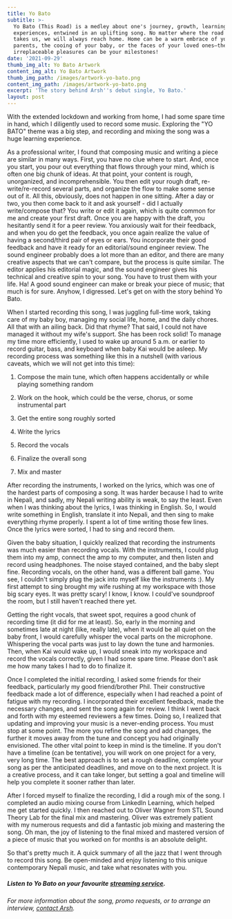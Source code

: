 ```yaml
---
title: Yo Bato
subtitle: >-
  Yo Bato (This Road) is a medley about one's journey, growth, learning and
  experiences, entwined in an uplifting song. No matter where the road (Yo Bato)
  takes us, we will always reach home. Home can be a warm embrace of your
  parents, the cooing of your baby, or the faces of your loved ones—these
  irreplaceable pleasures can be your milestones!
date: '2021-09-29'
thumb_img_alt: Yo Bato Artwork
content_img_alt: Yo Bato Artwork
thumb_img_path: /images/artwork-yo-bato.png
content_img_path: /images/artwork-yo-bato.png
excerpt: 'The story behind Arsh''s debut single, Yo Bato.'
layout: post
---
```

With the extended lockdown and working from home, I had some spare time in hand, which I diligently used to record some music. Exploring the "YO BATO" theme was a big step, and recording and mixing the song was a huge learning experience. 

As a professional writer, I found that composing music and writing a piece are similar in many ways. First, you have no clue where to start. And, once you start, you pour out everything that flows through your mind, which is often one big chunk of ideas. At that point, your content is rough, unorganized, and incomprehensible. You then edit your rough draft, re-write/re-record several parts, and organize the flow to make some sense out of it. All this, obviously, does not happen in one sitting. After a day or two, you then come back to it and ask yourself - did I actually write/compose that? You write or edit it again, which is quite common for me and create your first draft. Once you are happy with the draft, you hesitantly send it for a peer review. You anxiously wait for their feedback, and when you do get the feedback, you once again realize the value of having a second/third pair of eyes or ears. You incorporate their good feedback and have it ready for an editorial/sound engineer review. The sound engineer probably does a lot more than an editor, and there are many creative aspects that we can't compare, but the process is quite similar. The editor applies his editorial magic, and the sound engineer gives his technical and creative spin to your song. You have to trust them with your life. Ha! A good sound engineer can make or break your piece of music; that much is for sure. Anyhow, I digressed. Let's get on with the story behind Yo Bato.

When I started recording this song, I was juggling full-time work, taking care of my baby boy, managing my social life, home, and the daily chores. All that with an ailing back. Did that rhyme? That said, I could not have managed it without my wife's support. She has been rock solid! To manage my time more efficiently, I used to wake up around 5 a.m. or earlier to record guitar, bass, and keyboard when baby Kai would be asleep. My recording process was something like this in a nutshell (with various caveats, which we will not get into this time):

1.  Compose the main tune, which often happens accidentally or while playing something random

2.  Work on the hook, which could be the verse, chorus, or some instrumental part

3.  Get the entire song roughly sorted

4.  Write the lyrics

5.  Record the vocals

6.  Finalize the overall song

7.  Mix and master

After recording the instruments, I worked on the lyrics, which was one of the hardest parts of composing a song. It was harder because I had to write in Nepali, and sadly, my Nepali writing ability is weak, to say the least. Even when I was thinking about the lyrics, I was thinking in English. So, I would write something in English, translate it into Nepali, and then sing to make everything rhyme properly. I spent a lot of time writing those few lines. Once the lyrics were sorted, I had to sing and record them.

Given the baby situation, I quickly realized that recording the instruments was much easier than recording vocals. With the instruments, I could plug them into my amp, connect the amp to my computer, and then listen and record using headphones. The noise stayed contained, and the baby slept fine. Recording vocals, on the other hand, was a different ball game. You see, I couldn't simply plug the jack into myself like the instruments :). My first attempt to sing brought my wife rushing at my workspace with those big scary eyes. It was pretty scary! I know, I know. I could've soundproof the room, but I still haven't reached there yet.

Getting the right vocals, that sweet spot, requires a good chunk of recording time (it did for me at least). So, early in the morning and sometimes late at night (like, really late), when it would be all quiet on the baby front, I would carefully whisper the vocal parts on the microphone. Whispering the vocal parts was just to lay down the tune and harmonies. Then, when Kai would wake up, I would sneak into my workspace and record the vocals correctly, given I had some spare time. Please don't ask me how many takes I had to do to finalize it. 

Once I completed the initial recording, I asked some friends for their feedback, particularly my good friend/brother Phil. Their constructive feedback made a lot of difference, especially when I had reached a point of fatigue with my recording. I incorporated their excellent feedback, made the necessary changes, and sent the song again for review. I think I went back and forth with my esteemed reviewers a few times. Doing so, I realized that updating and improving your music is a never-ending process. You must stop at some point. The more you refine the song and add changes, the further it moves away from the tune and concept you had originally envisioned. The other vital point to keep in mind is the timeline. If you don't have a timeline (can be tentative), you will work on one project for a very, very long time. The best approach is to set a rough deadline, complete your song as per the anticipated deadlines, and move on to the next project. It is a creative process, and it can take longer, but setting a goal and timeline will help you complete it sooner rather than later.

After I forced myself to finalize the recording, I did a rough mix of the song. I completed an audio mixing course from LinkedIn Learning, which helped me get started quickly. I then reached out to Oliver Wagner from STL Sound Theory Lab for the final mix and mastering. Oliver was extremely patient with my numerous requests and did a fantastic job mixing and mastering the song. Oh man, the joy of listening to the final mixed and mastered version of a piece of music that you worked on for months is an absolute delight.

So that's pretty much it. A quick summary of all the jazz that I went through to record this song. Be open-minded and enjoy listening to this unique contemporary Nepali music, and take what resonates with you.

##### Listen to Yo Bato on your favourite <a href="href=https://distrokid.com/hyperfollow/arshrai/yo-bato" target="_blank">streaming service</a>.

*For more information about the song, promo requests, or to arrange an interview, *[*contact Arsh*](/contact)*.*
